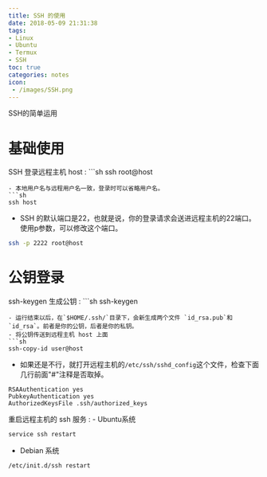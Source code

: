 ```yaml
---
title: SSH 的使用
date: 2018-05-09 21:31:38
tags:
- Linux
- Ubuntu
- Termux
- SSH
toc: true
categories: notes
icon:
 - /images/SSH.png
---
```

SSH的简单运用

# 基础使用
SSH 登录远程主机 host
: ```sh
ssh root@host
  ```
  - 本地用户名与远程用户名一致，登录时可以省略用户名。
  ```sh
  ssh host
  ```
  - SSH 的默认端口是22，也就是说，你的登录请求会送进远程主机的22端口。使用p参数，可以修改这个端口。
  ```sh
  ssh -p 2222 root@host
  ```
# 公钥登录
ssh-keygen 生成公钥
: ```sh
  ssh-keygen
  ```
  - 运行结束以后，在`$HOME/.ssh/`目录下，会新生成两个文件 `id_rsa.pub`和`id_rsa`。前者是你的公钥，后者是你的私钥。
  - 将公钥传送到远程主机 host 上面
  ```sh
  ssh-copy-id user@host
  ```

  - 如果还是不行，就打开远程主机的`/etc/ssh/sshd_config`这个文件，检查下面几行前面"#"注释是否取掉。
  ```
  RSAAuthentication yes
  PubkeyAuthentication yes
  AuthorizedKeysFile .ssh/authorized_keys
```

重启远程主机的 ssh 服务
: - Ubuntu系统
  ```sh
  service ssh restart
  ```
  - Debian 系统
  ```sh
  /etc/init.d/ssh restart
  ```
